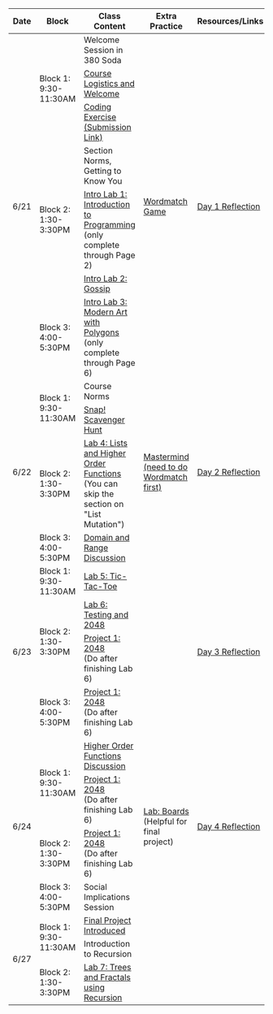 <table class="table table-bordered schedule-table">
  <thead>
    <tr>
      <th>Date</th>
      <th>Block</th>
      <th>Class Content</th>
      <th>Extra Practice</th>
      <th>Resources/Links</th>
    </tr>
  </thead>
  <tbody class="js-scheduleContent">
    <tr>
      <td rowspan = "7">6/21</td>
      <td rowspan = "3">Block 1: 9:30-11:30AM</td>
      <td>Welcome Session in 380 Soda</td>
      <td rowspan = "7"><a href="/bjc-su22-blue/assignment?https://docs.google.com/document/d/e/2PACX-1vTl1mv4sRvxe7nKJC-c5QLfScxSku7EXXDdkJ6S3k7-dhsdfGapniRGlcipVd_99cnpc9Slvb39mESV/pub">Wordmatch Game</a></td>
      <td rowspan = "7"><a href="https://forms.gle/HjuWUq9tZGh1c5de8">Day 1 Reflection</a></td>
    </tr>
    <tr>
      <td><a href="https://docs.google.com/presentation/d/1dw_3Y8Zy3TYMknVLijRRViHpu6qhJeiQe7NF_remvVU/edit?usp=sharing">Course Logistics and Welcome</a></td>
    </tr>
    <tr>
      <td><a href="/bjc-su22-blue/assignment?https://docs.google.com/document/d/e/2PACX-1vRbp8hpJkSWe7-FpmNcia2FGLCZFpitCkcwd5pK0WkSQzjBX5APQU4ZyYVBVRBRXfccFXDfjMAZVd4s/pub">Coding Exercise</a><a href="https://forms.gle/9Uf1f9cwTjHMivUC7"> (Submission Link)</a></td>
    </tr>
    <tr>
      <td rowspan = "3">Block 2: 1:30-3:30PM</td>
      <td>Section Norms, Getting to Know You</td>
    </tr>
    <tr>
      <td><a href="https://bjc.edc.org/bjc-r/cur/programming/1-introduction/1-building-an-app/1-creating-a-snap-account.html?topic=nyc_bjc%2F1-intro-loops.topic&course=bjc4nyc.html&novideo&noassignment">Intro Lab 1: Introduction to Programming</a><br/>(only complete through Page 2)
      </td>
    </tr>
    <tr>
      <td><a href="https://bjc.edc.org/bjc-r/cur/programming/1-introduction/2-gossip-and-greet/1-pair-programming.html?topic=nyc_bjc%2F1-intro-loops.topic&course=bjc4nyc.html&novideo&noassignment">Intro Lab 2: Gossip</a></td>
    </tr>
    <tr>
      <td>Block 3: 4:00-5:30PM</td>
      <td><a href="https://bjc.edc.org/bjc-r/cur/programming/1-introduction/3-drawing/1-exploring-motion.html?topic=nyc_bjc%2F1-intro-loops.topic&course=bjc4nyc.html&novideo&noassignment">Intro Lab 3: Modern Art with Polygons</a><br/>(only complete through Page 6)</td>
    </tr>
    <tr>
      <td rowspan = "4">6/22</td>
      <td rowspan = "2">Block 1: 9:30-11:30AM</td>
      <td>Course Norms</td>
      <td rowspan = "4"><a href="/bjc-su22-blue/assignment?https://docs.google.com/document/d/e/2PACX-1vQZPEmxuF3-Adle4_JjemDpvlsMmtN2y-jkP_NhZCfyR7iIOUPUa8F4rrQIkz7jRzXUC400tYnKWM5V/pub">Mastermind<br/>(need to do Wordmatch first)</a></td>
      <td rowspan = "4"><a href="https://forms.gle/P7nDbu4WKEEbyHBX9">Day 2 Reflection</a></td>
    </tr>
    <tr>
      <td><a href="/bjc-su22-blue/assignment?https://docs.google.com/document/d/e/2PACX-1vRNEOfcpEgIyjWxmMq-2nuLP999fEM_advfFTtcAl1lRaKDX8Yc72NoO5zAZweuOaVy8LIS_R_RvrxD/pub">Snap&#33; Scavenger Hunt</a></td>
    </tr>
    <tr>
      <td>Block 2: 1:30-3:30PM</td>
      <td><a href="https://cs10.org/bjc-r/topic/topic.html?topic=berkeley_bjc/lists/lists-I.topic&course=bjc-su22-blue.html&novideo&noreading&noassignment">Lab 4: Lists and Higher Order Functions</a><br/>(You can skip the section on "List Mutation")</td>
    </tr>
    <tr>
      <td>Block 3: 4:00-5:30PM</td>
      <td><a href="https://docs.google.com/presentation/d/1DcPKgc2Oqn37eUy9epi8jAnNTcR6XnYSlABalvROFf8/edit?usp=sharing">Domain and Range Discussion</a></td>
    </tr>
    <tr>
      <td rowspan = "4">6/23</td>
      <td>Block 1: 9:30-11:30AM</td>
      <td><a href="https://cs10.org/bjc-r/topic/topic.html?topic=berkeley_bjc/lists/tic-tac-toe-advanced.topic&course=bjc-su22-blue.html&novideo&noreading&noassignment">Lab 5: Tic-Tac-Toe</a></td>
      <td rowspan = "4"></td>
      <td rowspan = "4"><a href="https://forms.gle/zaRTBZXKxVCCFZFF9">Day 3 Reflection</a></td>
    </tr>
    <tr>
      <td rowspan = "2">Block 2: 1:30-3:30PM</td>
      <td><a href="https://cs10.org/bjc-r/llab/html/topic.html?topic=berkeley_bjc%2F2048-testing%2F2048.topic&course&novideo&noreading&noassignment">Lab 6: Testing and 2048</a></td>
    </tr>
    <tr>
      <td><a href="/bjc-su22-blue/assignment?https://docs.google.com/document/d/e/2PACX-1vT_BHZY_m0I5foF4xhzkq4VOOGLX8oCjprXZmSxlw1Xvd49nfTT28TXtVwqubsacFZadSD1hfjWLRjm/pub">Project 1: 2048</a><br/>(Do after finishing Lab 6)</td>
    </tr>
    <tr>
      <td>Block 3: 4:00-5:30PM</td>
      <td><a href="/bjc-su22-blue/assignment?https://docs.google.com/document/d/e/2PACX-1vT_BHZY_m0I5foF4xhzkq4VOOGLX8oCjprXZmSxlw1Xvd49nfTT28TXtVwqubsacFZadSD1hfjWLRjm/pub">Project 1: 2048</a><br/>(Do after finishing Lab 6)</td>
    </tr>
    <tr>
      <td rowspan = "4">6/24</td>
      <td rowspan = "2">Block 1: 9:30-11:30AM</td>
      <td><a href="https://docs.google.com/presentation/d/1KFJpBm-oKS52rOkrNMrs0Bx0nup6XtscKPiG1TwImOY/edit?usp=sharing">Higher Order Functions Discussion</a></td>
      <td rowspan = "4"><a href="https://cs10.org/bjc-r/topic/topic.html?topic=berkeley_bjc/lists/tic-tac-toe.topic&course=&novideo&noreading&noassignment">Lab: Boards</a><br/>(Helpful for final project)</td>
      <td rowspan = "4"><a href="https://docs.google.com/forms/d/e/1FAIpQLSc6zv2_5i4yxqBoDg789YDmB5rKIrJcCy_UBMMmlHFqC_XyFA/viewform">Day 4 Reflection</a></td>
    </tr>
    <tr>
      <td><a href="/bjc-su22-blue/assignment?https://docs.google.com/document/d/e/2PACX-1vT_BHZY_m0I5foF4xhzkq4VOOGLX8oCjprXZmSxlw1Xvd49nfTT28TXtVwqubsacFZadSD1hfjWLRjm/pub">Project 1: 2048</a><br/>(Do after finishing Lab 6)</td>
    </tr>
    <tr>
      <td>Block 2: 1:30-3:30PM</td>
      <td><a href="/bjc-su22-blue/assignment?https://docs.google.com/document/d/e/2PACX-1vT_BHZY_m0I5foF4xhzkq4VOOGLX8oCjprXZmSxlw1Xvd49nfTT28TXtVwqubsacFZadSD1hfjWLRjm/pub">Project 1: 2048</a><br/>(Do after finishing Lab 6)</td>
    </tr>
    <tr>
      <td>Block 3: 4:00-5:30PM</td>
      <td>Social Implications Session</td>
    </tr>
    <tr>
      <td rowspan = "3">6/27</td>
      <td rowspan = "2">Block 1: 9:30-11:30AM</td>
      <td><a href="/bjc-su22-blue/assignment?https://docs.google.com/document/d/1De6Tnnwp8dNAuDKJDPnDJpg9DPTAMwv0_f6y4zzcdrs/edit?usp=sharing">Final Project Introduced</a></td>
      <td rowspan = "3"></td>
      <td rowspan = "3"></td>
    </tr>
    <tr>
      <td>Introduction to Recursion</td>
    </tr>
    <tr>
      <td>Block 2: 1:30-3:30PM</td>
      <td><a href="https://cs10.org/bjc-r/topic/topic.html?topic=berkeley_bjc/recur/recursion-trees-fractals.topic&course=&novideo&noreading&noassignment">Lab 7: Trees and Fractals using Recursion</a></td>
    </tr>
  </tbody>
</table>
